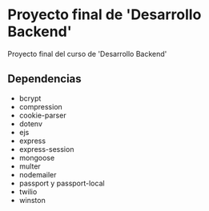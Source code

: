 # Proyecto final de 'Desarrollo Backend'
Proyecto final del curso de 'Desarrollo Backend'

## Dependencias

- bcrypt
- compression
- cookie-parser
- dotenv
- ejs
- express
- express-session
- mongoose
- multer
- nodemailer
- passport y passport-local
- twilio
- winston